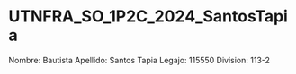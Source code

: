 # UTNFRA_SO_1P2C_2024_SantosTapia

Nombre: Bautista
Apellido: Santos Tapia
Legajo: 115550
Division: 113-2
